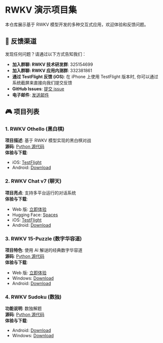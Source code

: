 # RWKV 演示项目集

本仓库展示基于 RWKV 模型开发的多种交互式应用，欢迎体验和反馈问题。

## 📮 反馈渠道

发现任何问题？请通过以下方式告知我们：

- **加入群聊: RWKV 技术研发群**: 325154699
- **加入群聊: RWKV 应用内测群**: 332381861
- **通过 TestFlight 反馈 (iOS)**: 在 iPhone 上使用 TestFlight 版本时, 你可以通过系统截屏来直接向我们提交反馈
- **GitHub Issues**: [提交 issue](https://github.com/HaloWang/RWKV-Demos/issues/new?template=Blank+issue)
- **电子邮件**: [发送邮件](mailto:wangce@rwkvos.com)

## 🎮 项目列表

### 1. RWKV Othello (黑白棋)

**项目描述**: 基于 RWKV 模型实现的黑白棋对战  
**源码**: [Python 源代码](https://github.com/Jellyfish042/RWKV_Othello)  
**体验与下载**:

- iOS: [TestFlight](https://testflight.apple.com/join/YCC3bcD2)
- Android: [Download](https://github.com/HaloWang/RWKV-Demos/releases/download/1.0.0/RWKV.v7.Othello-1.0.1-110.zip)

### 2. RWKV Chat v7 (聊天)

**项目亮点**: 支持多平台运行的对话系统  
**体验与下载**:

- Web 版: [立即体验](https://cryscan.github.io/web-rwkv-puzzles/#/chat)
- Hugging Face: [Spaces](https://huggingface.co/spaces/BlinkDL/RWKV-Gradio-1)
- iOS: [TestFlight](https://testflight.apple.com/join/DaMqCNKh)
- Android: [Download](https://github.com/HaloWang/RWKV-Demos/releases/download/1.0.0/RWKV-Chat-V7-1.0.0-231.zip)

### 3. RWKV 15-Puzzle (数字华容道)

**项目特色**: 使用 AI 解谜的经典数字华容道  
**源码**: [Python 源代码](https://github.com/Jellyfish042/RWKV-15Puzzle)  
**体验与下载**:

- Web 版: [立即体验](https://cryscan.github.io/web-rwkv-puzzles/#/15puzzle)
- Windows: [Download](https://github.com/HaloWang/RWKV-Demos/releases/download/1.0.0/15Puzzle_webgpu_windows.zip)
- Android: [Download](https://github.com/HaloWang/RWKV-Demos/releases/download/1.0.0/RWKV-15Puzzle-0.1.0-102.zip)

### 4. RWKV Sudoku (数独)

**功能说明**: 数独解题  
**源码**: [Python 源代码](https://github.com/Jellyfish042/Sudoku-RWKV)  
**体验与下载**:

- Android: [Download](https://github.com/HaloWang/RWKV-Demos/releases/download/1.0.0/RWKV-Sudoku-0.1.8-140.zip)
- Windows: [Download](https://github.com/HaloWang/RWKV-Demos/releases/download/1.0.0/RWKV-Sudoku-windows-x64-0.1.8-140.zip)
